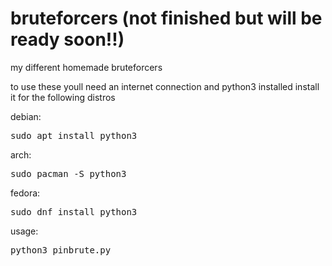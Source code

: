 # bruteforcers (not finished but will be ready soon!!)

my different homemade bruteforcers

to use these youll need an internet connection and python3 installed install it for the following distros

debian:
<pre>
sudo apt install python3
</pre>

arch:
<pre>
sudo pacman -S python3
</pre>

fedora:
<pre>
sudo dnf install python3
</pre>


usage:
<pre>
python3 pinbrute.py 
</pre>
